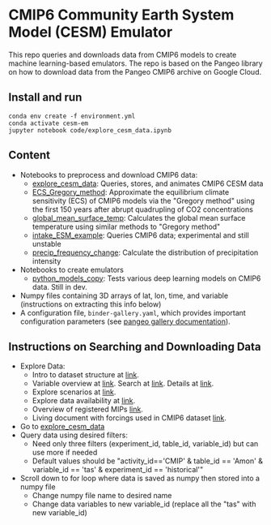 # CMIP6 Community Earth System Model (CESM) Emulator

This repo queries and downloads data from CMIP6 models to create machine learning-based emulators. The repo is based on the Pangeo library on how to download data from the Pangeo CMIP6 archive on Google Cloud. 

## Install and run
```
conda env create -f environment.yml
conda activate cesm-em
jupyter notebook code/explore_cesm_data.ipynb
```

## Content
- Notebooks to preprocess and download CMIP6 data:
  - [explore_cesm_data](explore_cesm_data.ipynb): Queries, stores, and animates CMIP6 CESM data
  - [ECS_Gregory_method](ECS_Gregory_method.ipynb): Approximate the equilibrium climate sensitivity (ECS) of CMIP6 models via the "Gregory method" using the first 150 years after abrupt quadrupling of CO2 concentrations 
  - [global_mean_surface_temp](global_mean_surface_temp.ipynb): Calculates the global mean surface temperature using similar methods to "Gregory method"
  - [intake_ESM_example](intake_ESM_example.ipynb): Queries CMIP6 data; experimental and still unstable
  - [precip_frequency_change](precip_frequency_change.ipynb): Calculate the distribution of precipitation intensity
- Notebooks to create emulators
  - [python_models_copy](python_models_copy.ipynb): Tests various deep learning models on CMIP6 data. Still in dev.
- Numpy files containing 3D arrays of lat, lon, time, and variable (instructions on extracting this info below)
- A configuration file, `binder-gallery.yaml`, which provides important
  configuration parameters (see [pangeo gallery documentation](http://gallery.pangeo.io)).

## Instructions on Searching and Downloading Data
- Explore Data:
  - Intro to dataset structure at [link](https://docs.google.com/document/d/1yUx6jr9EdedCOLd--CPdTfGDwEwzPpCF6p1jRmqx-0Q/edit#).
  - Variable overview at [link](https://docs.google.com/spreadsheets/d/1UUtoz6Ofyjlpx5LdqhKcwHFz2SGoTQV2_yekHyMfL9Y/edit#gid=1221485271). Search at [link](https://clipc-services.ceda.ac.uk/dreq/mipVars.html). Details at [link](https://github.com/cmip6dr/data_request_snapshots/blob/main/Release/dreqPy/docs/CMIP6_MIP_tables.xlsx).
  - Explore scenarios at [link](https://wcrp-cmip.github.io/CMIP6_CVs/docs/CMIP6_experiment_id.html).
  - Explore data availability at [link](https://esgf-node.llnl.gov/search/cmip6/).
  - Overview of registered MIPs [link](https://wcrp-cmip.org/mips/#:~:text=Model%20Intercomparison%20Projects%20(MIPs)%20address,of%20the%20previous%20CMIP%20phases).
  - Living document with forcings used in CMIP6 dataset [link](https://docs.google.com/document/d/1pU9IiJvPJwRvIgVaSDdJ4O0Jeorv_2ekEtted34K9cA/edit#heading=h.rnazm7g7fsl8).
- Go to [explore_cesm_data](explore_cesm_data.ipynb)
- Query data using desired filters:
  - Need only three filters (experiment_id, table_id, variable_id) but can use more if needed
  - Default values should be "activity_id=='CMIP' & table_id == 'Amon' & variable_id == 'tas' & experiment_id == 'historical'"
- Scroll down to for loop where data is saved as numpy then stored into a numpy file
  - Change numpy file name to desired name 
  - Change data variables to new variable_id (replace all the "tas" with new variable_id)
